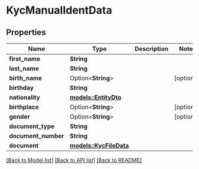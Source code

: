 # KycManualIdentData

## Properties

Name | Type | Description | Notes
------------ | ------------- | ------------- | -------------
**first_name** | **String** |  | 
**last_name** | **String** |  | 
**birth_name** | Option<**String**> |  | [optional]
**birthday** | **String** |  | 
**nationality** | [**models::EntityDto**](EntityDto.md) |  | 
**birthplace** | Option<**String**> |  | [optional]
**gender** | Option<**String**> |  | [optional]
**document_type** | **String** |  | 
**document_number** | **String** |  | 
**document** | [**models::KycFileData**](KycFileData.md) |  | 

[[Back to Model list]](../README.md#documentation-for-models) [[Back to API list]](../README.md#documentation-for-api-endpoints) [[Back to README]](../README.md)


